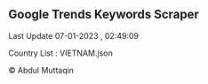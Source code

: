 

## Google Trends Keywords Scraper 
 
Last Update 07-01-2023 , 02:49:09

Country List :
VIETNAM.json



© Abdul Muttaqin 
